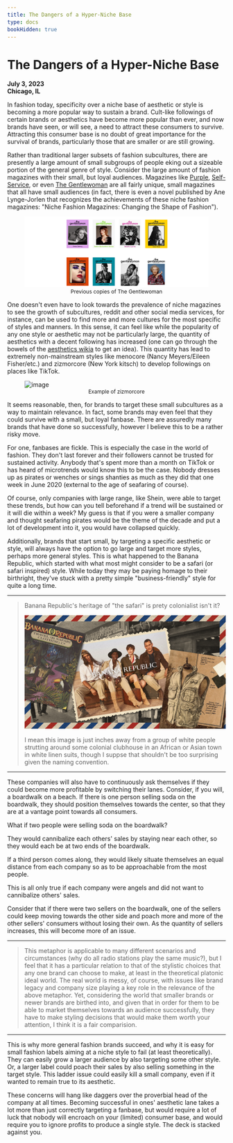 ```yaml
---
title: The Dangers of a Hyper-Niche Base
type: docs
bookHidden: true
---
```


# The Dangers of a Hyper-Niche Base

**July 3, 2023**  
**Chicago, IL**

In fashion today, specificity over a niche base of aesthetic or style is becoming a more popular way to sustain a brand. Cult-like followings of certain brands or aesthetics have become more popular than ever, and now brands have seen, or will see, a need to attract these consumers to survive. Attracting this consumer base is no doubt of great importance for the survival of brands, particularly those that are smaller or are still growing. 

Rather than traditional larger subsets of fashion subcultures, there are presently a large amount of small subgroups of people eking out a sizeable portion of the general genre of style. Consider the large amount of fashion magazines with their small, but loyal audiences. Magazines like [Purple](https://purple.fr/), [Self-Service](https://selfservicemagazine.com/), or even [The Gentlewoman](https://thegentlewoman.co.uk/) are all fairly unique, small magazines that all have small audiences (in fact, there is even a novel published by Ane Lynge-Jorlen that recognizes the achievements of these niche fashion magazines: "Niche Fashion Magazines: Changing the Shape of Fashion").  

<figure>
  <img src=images/purple.png alt="image">
  <figcaption style="font-size: 12px; text-align:center;">Previous copies of The Gentlewoman</figcaption>
</figure>

One doesn't even have to look towards the prevalence of niche magazines to see the growth of subcultures, reddit and other social media services, for instance, can be used to find more and more cultures for the most specific of styles and manners. In this sense, it can feel like while the popularity of any one style or aesthetic may not be particularly large, the quantity of aesthetics with a decent following has increased (one can go through the bowels of the [aesthetics wikia](https://aesthetics.fandom.com/wiki/List_of_Aesthetics) to get an idea). This quantity has lead to extremely non-mainstream styles like menocore (Nancy Meyers/Eileen Fisher/etc.) and zizmorcore (New York kitsch) to develop followings on places like TikTok.

<figure>
  <img src="https://pyxis.nymag.com/v1/imgs/021/8b6/c3d805285bf0f81ea1ff195515e5b30b6a-0521FEA-NStyle-DSC02251-v1B.2x.rhorizontal.w900.jpg" alt="image">
  <figcaption style="font-size: 12px; text-align:center;">Example of zizmorcore</figcaption>
</figure>

It seems reasonable, then, for brands to target these small subcultures as a way to maintain relevance. In fact, some brands may even feel that they could survive with a small, but loyal fanbase. There are assuredly many brands that have done so successfully, however I believe this to be a rather risky move.

For one, fanbases are fickle. This is especially the case in the world of fashion. They don't last forever and their followers cannot be trusted for sustained activity. Anybody that's spent more than a month on TikTok or has heard of microtrends would know this to be the case. Nobody dresses up as pirates or wenches or sings shanties as much as they did that one week in June 2020 (external to the age of seafaring of course). 

Of course, only companies with large range, like Shein, were able to target these trends, but how can you tell beforehand if a trend will be sustained or it will die within a week? My guess is that if you were a smaller company and thought seafaring pirates would be the theme of the decade and put a lot of development into it, you would have collapsed quickly.

Additionally, brands that start small, by targeting a specific aesthetic or style, will always have the option to go large and target more styles, perhaps more general styles. This is what happened to the Banana Republic, which started with what most might consider to be a safari (or safari inspired) style. While today they may be paying homage to their birthright, they've stuck with a pretty simple "business-friendly" style for quite a long time. 

___
> Banana Republic's heritage of "the safari" is prety colonialist isn't it?  
>
> ![image](images/bananarepublic.jpg)  
>
> I mean this image is just inches away from a group of white people strutting around some colonial clubhouse in an African or Asian town in white linen suits, though I suppse that shouldn't be too surprising given the naming convention.  
___

These companies will also have to continuously ask themselves if they could become more profitable by switching their lanes. Consider, if you will, a boardwalk on a beach. If there is one person selling soda on the boardwalk, they should position themselves towards the center, so that they are at a vantage point towards all consumers.

What if two people were selling soda on the boardwalk?

They would cannibalize each others' sales by staying near each other, so they would each be at two ends of the boardwalk.

If a third person comes along, they would likely situate themselves an equal distance from each company so as to be approachable from the most people.

This is all only true if each company were angels and did not want to cannibalize others' sales.

Consider that if there were two sellers on the boardwalk, one of the sellers could keep moving towards the other side and poach more and more of the other sellers' consumers without losing their own. As the quantity of sellers increases, this will become more of an issue.

___
> This metaphor is applicable to many different scenarios and circumstances (why do all radio stations play the same music?), but I feel that it has a particular relation to that of the stylistic choices that any one brand can choose to make, at least in the theoretical platonic ideal world. The real world is messy, of course, with issues like brand legacy and company size playing a key role in the relevance of the above metaphor. Yet, considering the world that smaller brands or newer brands are birthed into, and given that in order for them to be able to market themselves towards an audience successfully, they have to make styling decisions that would make them worth your attention, I think it is a fair comparision.   
___

This is why more general fashion brands succeed, and why it is easy for small fashion labels aiming at a niche style to fail (at least theoretically). They can easily grow a larger audience by also targeting some other style. Or, a larger label could poach their sales by also selling something in the target style. This ladder issue could easily kill a small company, even if it wanted to remain true to its aesthetic.

These concerns will hang like daggers over the proverbial head of the company at all times. Becoming successful in ones' aesthetic lane takes a lot more than just correctly targeting a fanbase, but would require a lot of luck that nobody will encroach on your (limited) consumer base, and would require you to ignore profits to produce a single style. The deck is stacked against you.
